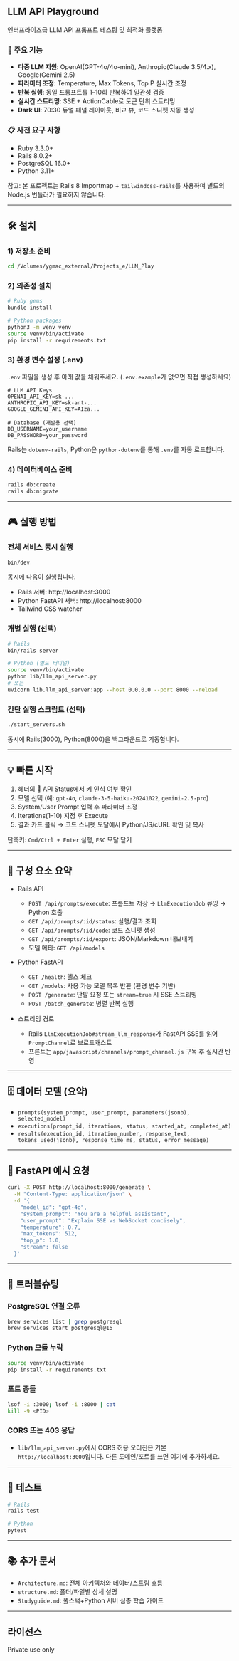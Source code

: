 ## LLM API Playground

엔터프라이즈급 LLM API 프롬프트 테스팅 및 최적화 플랫폼

### 🚀 주요 기능
- **다중 LLM 지원**: OpenAI(GPT-4o/4o-mini), Anthropic(Claude 3.5/4.x), Google(Gemini 2.5)
- **파라미터 조정**: Temperature, Max Tokens, Top P 실시간 조정
- **반복 실행**: 동일 프롬프트를 1–10회 반복하여 일관성 검증
- **실시간 스트리밍**: SSE + ActionCable로 토큰 단위 스트리밍
- **Dark UI**: 70:30 듀얼 패널 레이아웃, 비교 뷰, 코드 스니펫 자동 생성

### 📋 사전 요구 사항
- Ruby 3.3.0+
- Rails 8.0.2+
- PostgreSQL 16.0+
- Python 3.11+
  
참고: 본 프로젝트는 Rails 8 Importmap + `tailwindcss-rails`를 사용하며 별도의 Node.js 번들러가 필요하지 않습니다.

---

## 🛠️ 설치

### 1) 저장소 준비
```bash
cd /Volumes/ygmac_external/Projects_e/LLM_Play
```

### 2) 의존성 설치
```bash
# Ruby gems
bundle install

# Python packages
python3 -m venv venv
source venv/bin/activate
pip install -r requirements.txt
```

### 3) 환경 변수 설정 (.env)
`.env` 파일을 생성 후 아래 값을 채워주세요. (`.env.example`가 없으면 직접 생성하세요)
```env
# LLM API Keys
OPENAI_API_KEY=sk-...
ANTHROPIC_API_KEY=sk-ant-...
GOOGLE_GEMINI_API_KEY=AIza...

# Database (개발용 선택)
DB_USERNAME=your_username
DB_PASSWORD=your_password
```

Rails는 `dotenv-rails`, Python은 `python-dotenv`를 통해 `.env`를 자동 로드합니다.

### 4) 데이터베이스 준비
```bash
rails db:create
rails db:migrate
```

---

## 🎮 실행 방법

### 전체 서비스 동시 실행
```bash
bin/dev
```
동시에 다음이 실행됩니다.
- Rails 서버: http://localhost:3000
- Python FastAPI 서버: http://localhost:8000
- Tailwind CSS watcher

### 개별 실행 (선택)
```bash
# Rails
bin/rails server

# Python (별도 터미널)
source venv/bin/activate
python lib/llm_api_server.py
# 또는
uvicorn lib.llm_api_server:app --host 0.0.0.0 --port 8000 --reload
```

### 간단 실행 스크립트 (선택)
```bash
./start_servers.sh
```
동시에 Rails(3000), Python(8000)을 백그라운드로 기동합니다.

---

## 💡 빠른 시작
1) 헤더의 🔑 API Status에서 키 인식 여부 확인
2) 모델 선택 (예: `gpt-4o`, `claude-3-5-haiku-20241022`, `gemini-2.5-pro`)
3) System/User Prompt 입력 후 파라미터 조정
4) Iterations(1–10) 지정 후 Execute
5) 결과 카드 클릭 → 코드 스니펫 모달에서 Python/JS/cURL 확인 및 복사

단축키: `Cmd/Ctrl + Enter` 실행, `ESC` 모달 닫기

---

## 🧩 구성 요소 요약

- Rails API
  - `POST /api/prompts/execute`: 프롬프트 저장 → `LlmExecutionJob` 큐잉 → Python 호출
  - `GET /api/prompts/:id/status`: 실행/결과 조회
  - `GET /api/prompts/:id/code`: 코드 스니펫 생성
  - `GET /api/prompts/:id/export`: JSON/Markdown 내보내기
  - 모델 메타: `GET /api/models`

- Python FastAPI
  - `GET /health`: 헬스 체크
  - `GET /models`: 사용 가능 모델 목록 반환 (환경 변수 기반)
  - `POST /generate`: 단발 요청 또는 `stream=true` 시 SSE 스트리밍
  - `POST /batch_generate`: 병렬 반복 실행

- 스트리밍 경로
  - Rails `LlmExecutionJob#stream_llm_response`가 FastAPI SSE를 읽어 `PromptChannel`로 브로드캐스트
  - 프론트는 `app/javascript/channels/prompt_channel.js` 구독 후 실시간 반영

---

## 🗄️ 데이터 모델 (요약)
- `prompts(system_prompt, user_prompt, parameters(jsonb), selected_model)`
- `executions(prompt_id, iterations, status, started_at, completed_at)`
- `results(execution_id, iteration_number, response_text, tokens_used(jsonb), response_time_ms, status, error_message)`

---

## 📡 FastAPI 예시 요청
```bash
curl -X POST http://localhost:8000/generate \
  -H "Content-Type: application/json" \
  -d '{
    "model_id": "gpt-4o",
    "system_prompt": "You are a helpful assistant",
    "user_prompt": "Explain SSE vs WebSocket concisely",
    "temperature": 0.7,
    "max_tokens": 512,
    "top_p": 1.0,
    "stream": false
  }'
```

---

## 🔧 트러블슈팅

### PostgreSQL 연결 오류
```bash
brew services list | grep postgresql
brew services start postgresql@16
```

### Python 모듈 누락
```bash
source venv/bin/activate
pip install -r requirements.txt
```

### 포트 충돌
```bash
lsof -i :3000; lsof -i :8000 | cat
kill -9 <PID>
```

### CORS 또는 403 응답
- `lib/llm_api_server.py`에서 CORS 허용 오리진은 기본 `http://localhost:3000`입니다. 다른 도메인/포트를 쓰면 여기에 추가하세요.

---

## 🧪 테스트
```bash
# Rails
rails test

# Python
pytest
```

---

## 📚 추가 문서
- `Architecture.md`: 전체 아키텍처와 데이터/스트림 흐름
- `structure.md`: 폴더/파일별 상세 설명
- `Studyguide.md`: 풀스택+Python 서버 심층 학습 가이드

---

## 라이선스
Private use only
